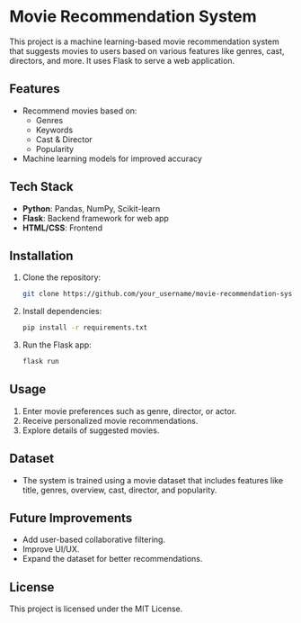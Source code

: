 # Movie Recommendation System

This project is a machine learning-based movie recommendation system that suggests movies to users based on various features like genres, cast, directors, and more. It uses Flask to serve a web application.

## Features
- Recommend movies based on:
  - Genres
  - Keywords
  - Cast & Director
  - Popularity
- Machine learning models for improved accuracy

## Tech Stack
- **Python**: Pandas, NumPy, Scikit-learn
- **Flask**: Backend framework for web app
- **HTML/CSS**: Frontend

## Installation

1. Clone the repository:
   ```bash
   git clone https://github.com/your_username/movie-recommendation-system.git
   ```

2. Install dependencies:
   ```bash
   pip install -r requirements.txt
   ```

3. Run the Flask app:
   ```bash
   flask run
   ```

## Usage
1. Enter movie preferences such as genre, director, or actor.
2. Receive personalized movie recommendations.
3. Explore details of suggested movies.

## Dataset
- The system is trained using a movie dataset that includes features like title, genres, overview, cast, director, and popularity.

## Future Improvements
- Add user-based collaborative filtering.
- Improve UI/UX.
- Expand the dataset for better recommendations.

## License
This project is licensed under the MIT License.
